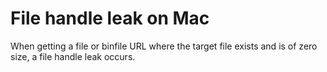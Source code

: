 # File handle leak on Mac
When getting a file or binfile URL where the target file exists and is of zero size, a file handle leak occurs.

